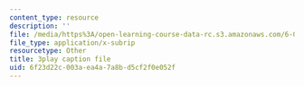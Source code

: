 ```yaml
---
content_type: resource
description: ''
file: /media/https%3A/open-learning-course-data-rc.s3.amazonaws.com/6-042j-mathematics-for-computer-science-spring-2015/6f23d22c003aea4a7a8bd5cf2f0e052f_Q-6Cw8tYVeY.srt
file_type: application/x-subrip
resourcetype: Other
title: 3play caption file
uid: 6f23d22c-003a-ea4a-7a8b-d5cf2f0e052f
---
```

